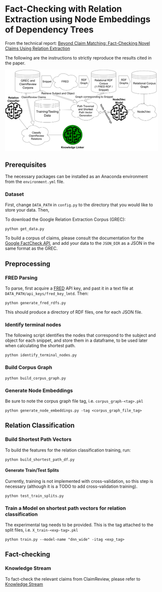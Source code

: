 # Fact-Checking with Relation Extraction using Node Embeddings of Dependency Trees

From the technical report: [Beyond Claim Matching: Fact-Checking Novel Claims Using Relation Extraction]()

The following are the instructions to strictly reproduce the results cited in the paper.

![Pipeline](figs/pipeline.png)

## Prerequisites
The necessary packages can be installed as an Anaconda environment from the `environment.yml` file.

### Dataset

First, change `DATA_PATH` in `config.py` to the directory that you would like to store your data. Then,

To download the Google Relation Extraction Corpus (GREC):

```
python get_data.py
```

To build a corpus of claims, please consult the documentation for the [Google FactCheck API](https://toolbox.google.com/factcheck/apis), and add your data to the `JSON_DIR` as a JSON in the same format as the GREC.

## Preprocessing

### FRED Parsing
To parse, first acquire a [FRED](http://wit.istc.cnr.it/stlab-tools/fred/) API key, and past it in a text file at `DATA_PATH/api_keys/fred_key_lmtd`. Then:

```
python generate_fred_rdfs.py
```

This should produce a directory of RDF files, one for each JSON file.

### Identify terminal nodes
The following script identifies the nodes that correspond to the subject and object for each snippet, and store them in a dataframe, to be used later when calculating the shortest path.

```
python identify_terminal_nodes.py 
```

### Build Corpus Graph

```
python build_corpus_graph.py
```

### Generate Node Embeddings
Be sure to note the corpus graph file tag, i.e. `corpus_graph-<tag>.pkl`

```
python generate_node_embeddings.py -tag <corpus_graph_file_tag>
```

## Relation Classification

### Build Shortest Path Vectors
To build the features for the relation classification training, run:

```
python build_shortest_path_df.py
```

#### Generate Train/Test Splits
Currently, training is not implemented with cross-validation, so this step is necessary (although it is a TODO to add cross-validation training).

```
python test_train_splits.py
```

### Train a Model on shortest path vectors for relation classification
The experimental tag needs to be provided. This is the tag attached to the split files, i.e. `X_train-<exp-tag>.pkl`

```
python train.py --model-name "dnn_wide" -itag <exp_tag>
```

## Fact-checking
### Knowledge Stream
To fact-check the relevant claims from ClaimReview, please refer to [Knowledge Stream](https://github.com/shiralkarprashant/knowledgestream)
